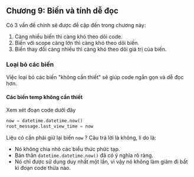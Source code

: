 ## Chương 9: Biến và tính dễ đọc

Có 3 vấn đề chính sẽ được đề cập đến trong chương này:
1. Càng nhiều biến thì càng khó theo dõi code.
2. Biến với scope càng lớn thì càng khó theo dõi biến.
3. Biến thay đổi càng nhiều thì càng khó theo dõi giá trị của biến.

### Loại bỏ các biến

Việc loại bỏ các biến "không cần thiết" sẽ giúp code ngắn gọn và dễ đọc hơn.

#### Các biến temp không cần thiết

Xem xét đoạn code dưới đây

```python
now = datetime.datetime.now()
root_message.last_view_time = now
```

Liệu có cần phải giữ lại biến `now` ? Câu trả lời là không, lí do là:
- Nó không chia nhỏ các biểu thức phức tạp.
- Bản thân `datetime.datetime.now()` đã có ý nghĩa rõ ràng.
- Nó chỉ được sử dụng duy nhất một lần, vì vậy nó không làm giảm đi bất kì đoạn code thừa nào.
